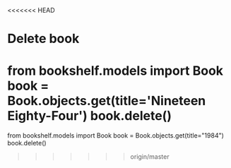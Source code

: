 <<<<<<< HEAD
# Delete book
from bookshelf.models import Book
book = Book.objects.get(title='Nineteen Eighty-Four')
book.delete()
=======
from bookshelf.models import Book
book = Book.objects.get(title="1984")
book.delete()
>>>>>>> origin/master

